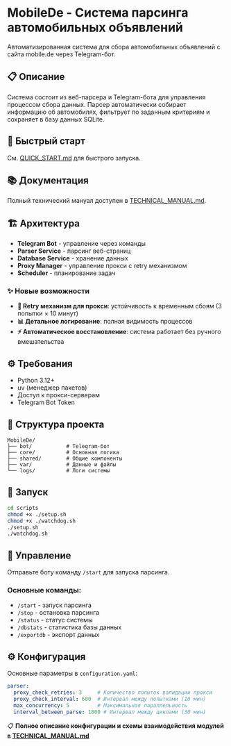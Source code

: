 # MobileDe - Система парсинга автомобильных объявлений

Автоматизированная система для сбора автомобильных объявлений с сайта mobile.de через Telegram-бот.

## 📋 Описание

Система состоит из веб-парсера и Telegram-бота для управления процессом сбора данных. Парсер автоматически собирает информацию об автомобилях, фильтрует по заданным критериям и сохраняет в базу данных SQLite.

## 🚀 Быстрый старт

См. [QUICK_START.md](QUICK_START.md) для быстрого запуска.

## 📚 Документация

Полный технический мануал доступен в [TECHNICAL_MANUAL.md](TECHNICAL_MANUAL.md).

## 🏗️ Архитектура

- **Telegram Bot** - управление через команды
- **Parser Service** - парсинг веб-страниц
- **Database Service** - хранение данных
- **Proxy Manager** - управление прокси с retry механизмом
- **Scheduler** - планирование задач

### ✨ Новые возможности
- **🔄 Retry механизм для прокси**: устойчивость к временным сбоям (3 попытки × 10 минут)
- **📊 Детальное логирование**: полная видимость процессов
- **⚡ Автоматическое восстановление**: система работает без ручного вмешательства

## ⚙️ Требования

- Python 3.12+
- uv (менеджер пакетов)
- Доступ к прокси-серверам
- Telegram Bot Token

## 📁 Структура проекта

```
MobileDe/
├── bot/           # Telegram-бот
├── core/          # Основная логика
├── shared/        # Общие компоненты
├── var/           # Данные и файлы
└── logs/          # Логи системы
```

## 🚀 Запуск

```bash
cd scripts
chmod +x ./setup.sh
chmod +x ./watchdog.sh
./setup.sh
./watchdog.sh
```

## 📱 Управление

Отправьте боту команду `/start` для запуска парсинга.

### Основные команды:
- `/start` - запуск парсинга
- `/stop` - остановка парсинга
- `/status` - статус системы
- `/dbstats` - статистика базы данных
- `/exportdb` - экспорт данных

## ⚙️ Конфигурация

Основные параметры в `configuration.yaml`:

```yaml
parser:
  proxy_check_retries: 3     # Количество попыток валидации прокси
  proxy_check_interval: 600  # Интервал между попытками (10 мин)
  max_concurrency: 5         # Максимальная параллельность
  interval_between_parse: 1800 # Интервал между циклами (30 мин)
```

📋 **Полное описание конфигурации и схемы взаимодействия модулей в [TECHNICAL_MANUAL.md](TECHNICAL_MANUAL.md)**
